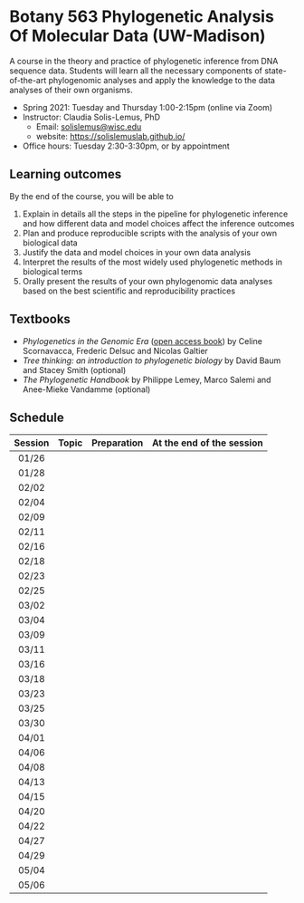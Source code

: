 # Botany 563 Phylogenetic Analysis Of Molecular Data (UW-Madison)

A course in the theory and practice of phylogenetic inference from DNA sequence data. Students will learn all the necessary components of state-of-the-art phylogenomic analyses and apply the knowledge to the data analyses of their own organisms.

- Spring 2021: Tuesday and Thursday 1:00-2:15pm (online via Zoom)
- Instructor: Claudia Solis-Lemus, PhD 
    - Email: solislemus@wisc.edu
    - website: https://solislemuslab.github.io/
- Office hours: Tuesday 2:30-3:30pm, or by appointment


## Learning outcomes

By the end of the course, you will be able to

1. Explain in details all the steps in the pipeline for phylogenetic inference and how different data and model choices affect the inference outcomes
2. Plan and produce reproducible scripts with the analysis of your own biological data
3. Justify the data and model choices in your own data analysis
4. Interpret the results of the most widely used phylogenetic methods in biological terms
5. Orally present the results of your own phylogenomic data analyses based on the best scientific and reproducibility practices


## Textbooks

- _Phylogenetics in the Genomic Era_ ([open access book](https://hal.inria.fr/PGE/page/table-of-contents)) by Celine Scornavacca, Frederic Delsuc and Nicolas Galtier
- _Tree thinking: an introduction to phylogenetic biology_ by David Baum and Stacey Smith (optional)
- _The Phylogenetic Handbook_ by Philippe Lemey, Marco Salemi and Anee-Mieke Vandamme (optional)


## Schedule

| Session | Topic | Preparation | At the end of the session |
| :---:   | :---: | :---:       | :---:                     |
| 01/26
| 01/28
| 02/02
| 02/04
| 02/09
| 02/11
| 02/16
| 02/18
| 02/23
| 02/25
| 03/02
| 03/04
| 03/09
| 03/11
| 03/16
| 03/18
| 03/23
| 03/25
| 03/30
| 04/01
| 04/06
| 04/08
| 04/13
| 04/15
| 04/20
| 04/22
| 04/27
| 04/29
| 05/04
| 05/06

